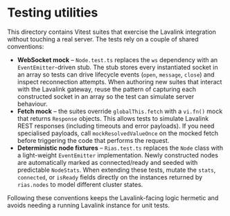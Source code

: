 # Testing utilities

This directory contains Vitest suites that exercise the Lavalink integration without
touching a real server. The tests rely on a couple of shared conventions:

- **WebSocket mock** – `Node.test.ts` replaces the `ws` dependency with an
  `EventEmitter`-driven stub. The stub stores every instantiated socket in an
  array so tests can drive lifecycle events (`open`, `message`, `close`) and
  inspect reconnection attempts. When authoring new suites that interact with
  the Lavalink gateway, reuse the pattern of capturing each constructed socket
  in an array so the test can simulate server behaviour.
- **Fetch mock** – the suites override `globalThis.fetch` with a `vi.fn()` mock
  that returns `Response` objects. This allows tests to simulate Lavalink REST
  responses (including timeouts and error payloads). If you need specialised
  payloads, call `mockResolvedValueOnce` on the mocked fetch before triggering
  the code that performs the request.
- **Deterministic node fixtures** – `Rias.test.ts` replaces the `Node` class
  with a light-weight `EventEmitter` implementation. Newly constructed nodes
  are automatically marked as connected/ready and seeded with predictable
  `NodeStats`. When extending these tests, mutate the `stats`, `connected`, or
  `isReady` fields directly on the instances returned by `rias.nodes` to model
  different cluster states.

Following these conventions keeps the Lavalink-facing logic hermetic and avoids
needing a running Lavalink instance for unit tests.
